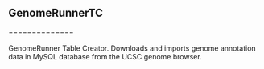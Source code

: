 ## GenomeRunnerTC
==============

GenomeRunner Table Creator. Downloads and imports genome annotation data in MySQL database from the UCSC genome browser.